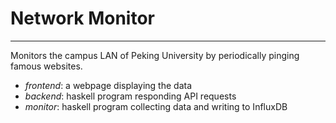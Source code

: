 # Network Monitor

----

Monitors the campus LAN of Peking University by periodically pinging famous websites.

* _frontend_: a webpage displaying the data
* _backend_: haskell program responding API requests
* _monitor_: haskell program collecting data and writing to InfluxDB
